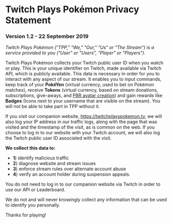# Twitch Plays Pokémon Privacy Statement

### Version 1.2 - 22 September 2019

*Twitch Plays Pokémon ("TPP," "We," "Our," "Us" or "The Stream") is a service provided to you ("User" or "Users", "Player" or "Players").*


Twitch Plays Pokémon collects your Twitch public user ID when you watch or play. This is your unique identifier on Twitch, made available via Twitch API, which is publicly available. This data is necessary in order for you to interact with any aspect of our stream. It enables you to input commands, keep track of your **PokéYen** (virtual currency, used to bet on Pokémon matches), receive **Tokens** (virtual currency, based on stream donations, subscriptions, give-aways, and [PBR avatar creation](https://twitchplayspokemon.tv/avatars)) and gain rewards like **Badges** (Icons next to your username that are visible on the stream). You will not be able to take part in TPP without it.

If you visit our companion website, https://twitchplayspokemon.tv, we will also log your IP address in our traffic logs, along with the page that was visited and the timestamp of the visit, as is common on the web. If you choose to log in to our website with your Twitch account, we will also log the Twitch public user ID associated with the visit.

**We collect this data to:**

- **1**) identify malicious traffic
- **2**) diagnose website and stream issues
- **3**) enforce stream rules over alternate account abuse
- **4**) verify an account holder during suspension appeals.

You do not need to log in to our companion website via Twitch in order to use our API or Leaderboard.

We do not and will never knowingly collect any information that can be used to identify you personally.

Thanks for playing!